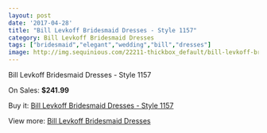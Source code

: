 ```yaml
---
layout: post
date: '2017-04-28'
title: "Bill Levkoff Bridesmaid Dresses - Style 1157"
category: Bill Levkoff Bridesmaid Dresses
tags: ["bridesmaid","elegant","wedding","bill","dresses"]
image: http://img.sequinious.com/22211-thickbox_default/bill-levkoff-bridesmaid-dresses-style-1157.jpg
---
```

Bill Levkoff Bridesmaid Dresses - Style 1157

On Sales: **$241.99**
<a href="https://www.sequinious.com/bill-levkoff-bridesmaid-dresses/9897-bill-levkoff-bridesmaid-dresses-style-1157.html"><amp-img layout="responsive" width="600" height="600" src="//img.sequinious.com/22211-thickbox_default/bill-levkoff-bridesmaid-dresses-style-1157.jpg" alt="Bill Levkoff Bridesmaid Dresses - Style 1157 0" /></a>
<a href="https://www.sequinious.com/bill-levkoff-bridesmaid-dresses/9897-bill-levkoff-bridesmaid-dresses-style-1157.html"><amp-img layout="responsive" width="600" height="600" src="//img.sequinious.com/22212-thickbox_default/bill-levkoff-bridesmaid-dresses-style-1157.jpg" alt="Bill Levkoff Bridesmaid Dresses - Style 1157 1" /></a>
<a href="https://www.sequinious.com/bill-levkoff-bridesmaid-dresses/9897-bill-levkoff-bridesmaid-dresses-style-1157.html"><amp-img layout="responsive" width="600" height="600" src="//img.sequinious.com/22213-thickbox_default/bill-levkoff-bridesmaid-dresses-style-1157.jpg" alt="Bill Levkoff Bridesmaid Dresses - Style 1157 2" /></a>

Buy it: [Bill Levkoff Bridesmaid Dresses - Style 1157](https://www.sequinious.com/bill-levkoff-bridesmaid-dresses/9897-bill-levkoff-bridesmaid-dresses-style-1157.html "Bill Levkoff Bridesmaid Dresses - Style 1157")

View more: [Bill Levkoff Bridesmaid Dresses](https://www.sequinious.com/38-bill-levkoff-bridesmaid-dresses "Bill Levkoff Bridesmaid Dresses")